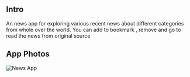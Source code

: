 ## Intro
An news app for exploring various recent news about different categories from whole over the world. You can add to bookmark , remove and go to read the news from original source
## App Photos
![News App](https://github.com/zeynalnicat/NewsApp/assets/65115194/2cb3e913-43f4-4595-a308-b4144fcd3514)
